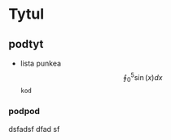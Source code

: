 
# Tytul
## podtyt
* lista punkea
  $$
  \oint_0^5 \sin(x) dx
  $$
``` kod ```
### podpod
dsfadsf
dfad
sf
 
 
